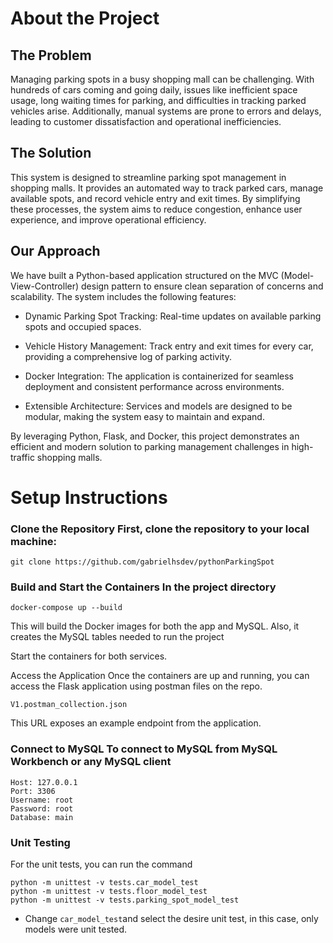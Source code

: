 # About the Project

## The Problem

Managing parking spots in a busy shopping mall can be challenging. With hundreds of cars coming and going daily, issues like inefficient space usage, long waiting times for parking, and difficulties in tracking parked vehicles arise. Additionally, manual systems are prone to errors and delays, leading to customer dissatisfaction and operational inefficiencies.

## The Solution

This system is designed to streamline parking spot management in shopping malls. It provides an automated way to track parked cars, manage available spots, and record vehicle entry and exit times. By simplifying these processes, the system aims to reduce congestion, enhance user experience, and improve operational efficiency.

## Our Approach

We have built a Python-based application structured on the MVC (Model-View-Controller) design pattern to ensure clean separation of concerns and scalability. The system includes the following features:

- Dynamic Parking Spot Tracking: Real-time updates on available parking spots and occupied spaces.

- Vehicle History Management: Track entry and exit times for every car, providing a comprehensive log of parking activity.

- Docker Integration: The application is containerized for seamless deployment and consistent performance across environments.

- Extensible Architecture: Services and models are designed to be modular, making the system easy to maintain and expand.

By leveraging Python, Flask, and Docker, this project demonstrates an efficient and modern solution to parking management challenges in high-traffic shopping malls.

# Setup Instructions

### Clone the Repository First, clone the repository to your local machine:
```
git clone https://github.com/gabrielhsdev/pythonParkingSpot
````

### Build and Start the Containers In the project directory 
```
docker-compose up --build
```

This will build the Docker images for both the app and MySQL. Also, it creates the MySQL tables needed to run the project


Start the containers for both services.

Access the Application Once the containers are up and running, you can access the Flask application using postman files on the repo.
```
V1.postman_collection.json
```
This URL exposes an example endpoint from the application.

### Connect to MySQL To connect to MySQL from MySQL Workbench or any MySQL client
```
Host: 127.0.0.1
Port: 3306
Username: root
Password: root
Database: main
````

### Unit Testing

For the unit tests, you can run the command 
````
python -m unittest -v tests.car_model_test
python -m unittest -v tests.floor_model_test  
python -m unittest -v tests.parking_spot_model_test
````

- Change ```car_model_test```and select the desire unit test, in this case, only models were unit tested.